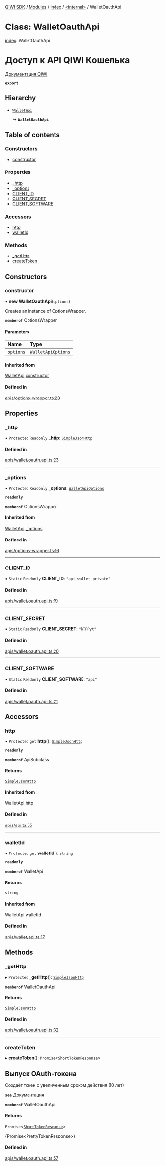 [QIWI SDK](../README.md) / [Modules](../modules.md) / [index](../modules/index.md) / [<internal\>](../modules/index._internal_.md) / WalletOauthApi

# Class: WalletOauthApi

[index](../modules/index.md).[<internal>](../modules/index._internal_.md).WalletOauthApi

# Доступ к API QIWI Кошелька
[Документация QIWI](https://developer.qiwi.com/ru/qiwi-wallet-personal-advanced/)

**`export`**

## Hierarchy

- [`WalletApi`](index._internal_.WalletApi.md)

  ↳ **`WalletOauthApi`**

## Table of contents

### Constructors

- [constructor](index._internal_.WalletOauthApi.md#constructor)

### Properties

- [\_http](index._internal_.WalletOauthApi.md#_http)
- [\_options](index._internal_.WalletOauthApi.md#_options)
- [CLIENT\_ID](index._internal_.WalletOauthApi.md#client_id)
- [CLIENT\_SECRET](index._internal_.WalletOauthApi.md#client_secret)
- [CLIENT\_SOFTWARE](index._internal_.WalletOauthApi.md#client_software)

### Accessors

- [http](index._internal_.WalletOauthApi.md#http)
- [walletId](index._internal_.WalletOauthApi.md#walletid)

### Methods

- [\_getHttp](index._internal_.WalletOauthApi.md#_gethttp)
- [createToken](index._internal_.WalletOauthApi.md#createtoken)

## Constructors

### constructor

• **new WalletOauthApi**(`options`)

Creates an instance of OptionsWrapper.

**`memberof`** OptionsWrapper

#### Parameters

| Name | Type |
| :------ | :------ |
| `options` | [`WalletApiOptions`](../interfaces/index.QIWI.WalletApiOptions.md) |

#### Inherited from

[WalletApi](index._internal_.WalletApi.md).[constructor](index._internal_.WalletApi.md#constructor)

#### Defined in

[apis/options-wrapper.ts:23](https://github.com/AlexXanderGrib/node-qiwi-sdk/blob/05e2fb8/src/apis/options-wrapper.ts#L23)

## Properties

### \_http

• `Protected` `Readonly` **\_http**: [`SimpleJsonHttp`](index.QIWI.SimpleJsonHttp.md)

#### Defined in

[apis/wallet/oauth.api.ts:23](https://github.com/AlexXanderGrib/node-qiwi-sdk/blob/05e2fb8/src/apis/wallet/oauth.api.ts#L23)

___

### \_options

• `Protected` `Readonly` **\_options**: [`WalletApiOptions`](../interfaces/index.QIWI.WalletApiOptions.md)

**`readonly`**

**`memberof`** OptionsWrapper

#### Inherited from

[WalletApi](index._internal_.WalletApi.md).[_options](index._internal_.WalletApi.md#_options)

#### Defined in

[apis/options-wrapper.ts:16](https://github.com/AlexXanderGrib/node-qiwi-sdk/blob/05e2fb8/src/apis/options-wrapper.ts#L16)

___

### CLIENT\_ID

▪ `Static` `Readonly` **CLIENT\_ID**: ``"api_wallet_private"``

#### Defined in

[apis/wallet/oauth.api.ts:19](https://github.com/AlexXanderGrib/node-qiwi-sdk/blob/05e2fb8/src/apis/wallet/oauth.api.ts#L19)

___

### CLIENT\_SECRET

▪ `Static` `Readonly` **CLIENT\_SECRET**: ``"hTFPyt"``

#### Defined in

[apis/wallet/oauth.api.ts:20](https://github.com/AlexXanderGrib/node-qiwi-sdk/blob/05e2fb8/src/apis/wallet/oauth.api.ts#L20)

___

### CLIENT\_SOFTWARE

▪ `Static` `Readonly` **CLIENT\_SOFTWARE**: ``"api"``

#### Defined in

[apis/wallet/oauth.api.ts:21](https://github.com/AlexXanderGrib/node-qiwi-sdk/blob/05e2fb8/src/apis/wallet/oauth.api.ts#L21)

## Accessors

### http

• `Protected` `get` **http**(): [`SimpleJsonHttp`](index.QIWI.SimpleJsonHttp.md)

**`readonly`**

**`memberof`** ApiSubclass

#### Returns

[`SimpleJsonHttp`](index.QIWI.SimpleJsonHttp.md)

#### Inherited from

WalletApi.http

#### Defined in

[apis/api.ts:55](https://github.com/AlexXanderGrib/node-qiwi-sdk/blob/05e2fb8/src/apis/api.ts#L55)

___

### walletId

• `Protected` `get` **walletId**(): `string`

**`readonly`**

**`memberof`** WalletApi

#### Returns

`string`

#### Inherited from

WalletApi.walletId

#### Defined in

[apis/wallet/api.ts:17](https://github.com/AlexXanderGrib/node-qiwi-sdk/blob/05e2fb8/src/apis/wallet/api.ts#L17)

## Methods

### \_getHttp

▸ `Protected` **_getHttp**(): [`SimpleJsonHttp`](index.QIWI.SimpleJsonHttp.md)

**`memberof`** WalletOauthApi

#### Returns

[`SimpleJsonHttp`](index.QIWI.SimpleJsonHttp.md)

#### Defined in

[apis/wallet/oauth.api.ts:32](https://github.com/AlexXanderGrib/node-qiwi-sdk/blob/05e2fb8/src/apis/wallet/oauth.api.ts#L32)

___

### createToken

▸ **createToken**(): `Promise`<[`ShortTokenResponse`](../modules/index.QIWI.md#shorttokenresponse)\>

## Выпуск OAuth-токена

Создаёт токен с увеличенным сроком действия (10 лет)

**`see`** [Документация](https://developer.qiwi.com/ru/qiwi-wallet-personal-advanced/?http#intro)

**`memberof`** WalletOauthApi

#### Returns

`Promise`<[`ShortTokenResponse`](../modules/index.QIWI.md#shorttokenresponse)\>

{Promise<PrettyTokenResponse<Wallet>>}

#### Defined in

[apis/wallet/oauth.api.ts:57](https://github.com/AlexXanderGrib/node-qiwi-sdk/blob/05e2fb8/src/apis/wallet/oauth.api.ts#L57)
